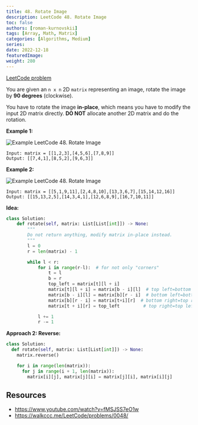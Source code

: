 ```yaml
---
title: 48. Rotate Image
description: LeetCode 48. Rotate Image
toc: false
authors: [roman-kurnovskii]
tags: [Array, Math, Matrix]
categories: [Algorithms, Medium]
series:
date: 2022-12-18
featuredImage:
weight: 280
---
```


[LeetCode problem](https://leetcode.com/problems/rotate-image/)

You are given an `n x n` 2D `matrix` representing an image, rotate the image by **90 degrees** (clockwise).

You have to rotate the image **in-place**, which means you have to modify the input 2D matrix directly. **DO NOT** allocate another 2D matrix and do the rotation.

**Example 1:**

![Example LeetCode 48. Rotate Image](https://assets.leetcode.com/uploads/2020/08/28/mat1.jpg)

    Input: matrix = [[1,2,3],[4,5,6],[7,8,9]]
    Output: [[7,4,1],[8,5,2],[9,6,3]]

**Example 2:**

![Example LeetCode 48. Rotate Image](https://assets.leetcode.com/uploads/2020/08/28/mat2.jpg)

    Input: matrix = [[5,1,9,11],[2,4,8,10],[13,3,6,7],[15,14,12,16]]
    Output: [[15,13,2,5],[14,3,4,1],[12,6,8,9],[16,7,10,11]]

**Idea:**

```python
class Solution:
    def rotate(self, matrix: List[List[int]]) -> None:
        """
        Do not return anything, modify matrix in-place instead.
        """
        l = 0
        r = len(matrix) - 1

        while l < r:
            for i in range(r-l):  # for not only "corners"
                t = l
                b = r
                top_left = matrix[t][l + i]
                matrix[t][l + i] = matrix[b - i][l]  # top left=bottom left
                matrix[b - i][l] = matrix[b][r - i]  # bottom left=bottom right
                matrix[b][r - i] = matrix[t+i][r]  # bottom right=top right
                matrix[t + i][r] = top_left         # top right=top left

            l += 1
            r -= 1
```

**Approach 2: Reverse:**

```python
class Solution:
  def rotate(self, matrix: List[List[int]]) -> None:
    matrix.reverse()

    for i in range(len(matrix)):
      for j in range(i + 1, len(matrix)):
        matrix[i][j], matrix[j][i] = matrix[j][i], matrix[i][j]
```

## Resources

- <https://www.youtube.com/watch?v=fMSJSS7eO1w>
- <https://walkccc.me/LeetCode/problems/0048/>
